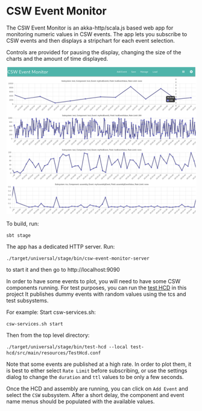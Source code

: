 # CSW Event Monitor

The CSW Event Monitor is an akka-http/scala.js based web app for monitoring numeric values in CSW events. The app lets you subscribe to CSW events and then displays a stripchart for each event selection.

Controls are provided for pausing the display, changing the size of the charts and the amount of time displayed.

![Screenshot](event-monitor.png)

To build, run: 
    
    sbt stage

The app has a dedicated HTTP server. Run:
 
    ./target/universal/stage/bin/csw-event-monitor-server

to start it and then go to http://localhost:9090

In order to have some events to plot, you will need to have some CSW components running. For test purposes, you can run the [test HCD](test-hcd) 
in this project  It publishes dummy events with random values using the tcs and test subsystems.

For example: Start csw-services.sh:

    csw-services.sh start

Then from the top level directory:

    ./target/universal/stage/bin/test-hcd --local test-hcd/src/main/resources/TestHcd.conf

Note that some events are published at a high rate. In order to plot them, it is best to either select `Rate Limit` before subscribing, or use the settings dialog to change the `duration` and `ttl` values to be only a few seconds.

Once the HCD and assembly are running, you can click on `Add Event` and select the `CSW` subsystem. After a short delay, the component and event name menus should be populated with the available values.

